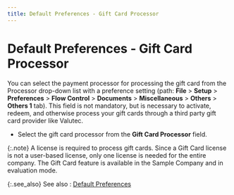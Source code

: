 ```yaml
---
title: Default Preferences - Gift Card Processor
---
```


# Default Preferences - Gift Card Processor 


You can select the payment processor for processing the gift  card from the Processor drop-down list with a preference setting (path:  **File** > **Setup**  > **Preferences** > **Flow 
 Control** > **Documents**  > **Miscellaneous** > **Others** > **Others 
 1** tab). This field is not mandatory, but is necessary to activate,  redeem, and otherwise process your gift cards through a third party gift  card provider like Valutec.

- Select the gift  card processor from the **Gift Card Processor**  field.



{:.note}
A license is required to process gift cards.  Since a Gift Card license is not a user-based license, only one license  is needed for the entire company. The Gift Card feature is available in  the Sample Company and in evaluation mode.


{:.see_also}
See also
: [Default Preferences]({{site.pos_baseurl}}/pos-setup/point-of-sale-preferences/default_preferences_pos.html)
